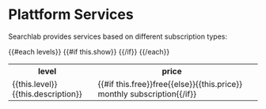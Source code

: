 # Plattform Services

Searchlab provides services based on different subscription types:

<table>
<tr><th>level<th/><th>price<th/><tr/>
{{#each levels}}
{{#if this.show}}
<tr>
<td>{{this.level}}<br>{{this.description}}<td/>
<td>{{#if this.free}}free{{else}}{{this.price}} monthly subscription{{/if}}<td/>
<tr/>
{{/if}}
{{/each}}
</table>